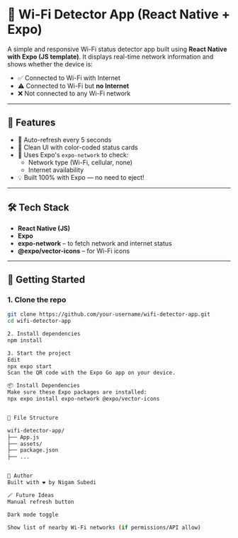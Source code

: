 # 📶 Wi-Fi Detector App (React Native + Expo)

A simple and responsive Wi-Fi status detector app built using **React Native with Expo (JS template)**. It displays real-time network information and shows whether the device is:

- ✅ Connected to Wi-Fi with Internet
- ⚠️ Connected to Wi-Fi but **no Internet**
- ❌ Not connected to any Wi-Fi network

---

## 📱 Features

- 🔄 Auto-refresh every 5 seconds
- 🎨 Clean UI with color-coded status cards
- 📡 Uses Expo's `expo-network` to check:
  - Network type (Wi-Fi, cellular, none)
  - Internet availability
- 💡 Built 100% with Expo — no need to eject!

---

## 🛠️ Tech Stack

- **React Native (JS)**
- **Expo**
- **expo-network** – to fetch network and internet status
- **@expo/vector-icons** – for Wi-Fi icons

---

## 🚀 Getting Started

### 1. Clone the repo

```bash
git clone https://github.com/your-username/wifi-detector-app.git
cd wifi-detector-app

2. Install dependencies
npm install

3. Start the project
Edit
npx expo start
Scan the QR code with the Expo Go app on your device.

📦 Install Dependencies
Make sure these Expo packages are installed:
npx expo install expo-network @expo/vector-icons


📂 File Structure

wifi-detector-app/
├── App.js
├── assets/
├── package.json
├── ...


🙌 Author
Built with ❤️ by Nigam Subedi

🪄 Future Ideas
Manual refresh button

Dark mode toggle

Show list of nearby Wi-Fi networks (if permissions/API allow)

